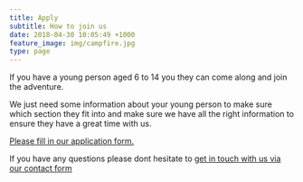 ```yaml
---
title: Apply
subtitle: How to join us
date: 2018-04-30 10:05:49 +1000
feature_image: img/campfire.jpg
type: page
---
```


If you have a young person aged 6 to 14 you they can come along and join the adventure. 

We just need some information about your young person to make sure which section they fit into and make sure we have all the right information to ensure they have a great time with us.

[Please fill in our application form.](https://docs.google.com/a/goldthorpescouts.org.uk/forms/d/1JxbahHUQsCoWdOsB6UIb6VbeWyAjXH2Fi0eEm2toTp0/viewform) 

If you have any questions please dont hesitate to [get in touch with us via our contact form](/contact)
